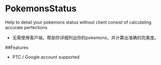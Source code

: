 # PokemonsStatus
Help to detail your pokemons status without client consist of calculating accurate perfections

* 无需使用客户端，帮助你详细列出你的pokemons，并计算出准确的完美度。

##Features

* PTC / Google  account supported
